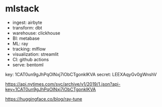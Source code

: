# mlstack
- ingest: airbyte
- transform: dbt
- warehouse: clickhouse
- BI: metabase
- ML: ray
- tracking: mlflow
- visualization: streamlit
- CI: github actions
- serve: bentoml


key: 1CAT0un9gJhPqOINxj7iObCTgonklKVA
secret: LEEXAqyGv0gWnshV

https://api.nytimes.com/svc/archive/v1/2019/1.json?api-key=1CAT0un9gJhPqOINxj7iObCTgonklKVA


https://huggingface.co/blog/ray-tune